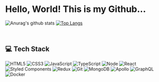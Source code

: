 <h1> Hello, World! This is my Github... </h1>
<p></p>

<!-- 통계 -->
![Anurag's github stats](https://github-readme-stats.vercel.app/api?username=Rockernun&show_icons=true&theme=radical) 
[![Top Langs](https://github-readme-stats.vercel.app/api/top-langs/?username=Rockernun&layout=compact&theme=dracula)](https://github.com/metleeha)
<br>

<br />

<h2> 💻 Tech Stack </h2>

![HTML5](https://img.shields.io/badge/-HTML5-F05032?style=flat-square&logo=HTML5&logoColor=white)
![CSS3](https://img.shields.io/badge/-CSS3-007ACC?style=flat-square&logo=CSS3&logoColor=white)
![JavaScript](https://img.shields.io/badge/-JavaScript-%23F7DF1C?style=flat-square&logo=JavaScript&logoColor=white)
![TypeScript](https://img.shields.io/badge/-TypeScript-007ACC?style=flat-square&logo=typescript&logoColor=white)
![Node](https://img.shields.io/badge/-NodeJS-43853d?style=flat-square&logo=Node.js&logoColor=white)
![React](https://img.shields.io/badge/-React-45b8d8?style=flat-square&logo=react&logoColor=white)
![Styled Components](https://img.shields.io/badge/-Styled_Components-db7092?style=flat-square&logo=styled-components&logoColor=white)
![Redux](https://img.shields.io/badge/-Redux-764ABC?style=flat-square&logo=redux&logoColor=white)
![Git](https://img.shields.io/badge/-Git-F05032?style=flat-square&logo=git&logoColor=white)
![MongoDB](https://img.shields.io/badge/-MongoDB-13aa52?style=flat-square&logo=mongodb&logoColor=white)
![Apollo](https://img.shields.io/badge/-Apollo%20GraphQL-311C87?style=flat-square&logo=apollo-graphql&logoColor=white)
![GraphQL](https://img.shields.io/badge/-GraphQL-E10098?style=flat-square&logo=graphql&logoColor=white")
![Docker](https://img.shields.io/badge/-Docker-46a2f1?style=flat-square&logo=docker&logoColor=white)

<br/>
